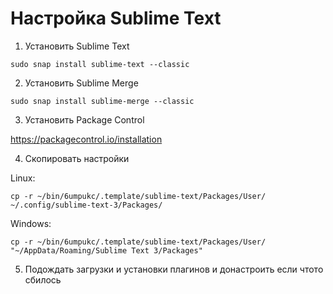 
# Настройка Sublime Text

1) Установить Sublime Text

```
sudo snap install sublime-text --classic
```

2) Установить Sublime Merge

```
sudo snap install sublime-merge --classic
```

3) Установить Package Control

https://packagecontrol.io/installation

4) Скопировать настройки

Linux:

```
cp -r ~/bin/6umpukc/.template/sublime-text/Packages/User/ ~/.config/sublime-text-3/Packages/
```

Windows:

```
cp -r ~/bin/6umpukc/.template/sublime-text/Packages/User/ "~/AppData/Roaming/Sublime Text 3/Packages"
```

5) Подождать загрузки и установки плагинов и донастроить если чтото сбилось
